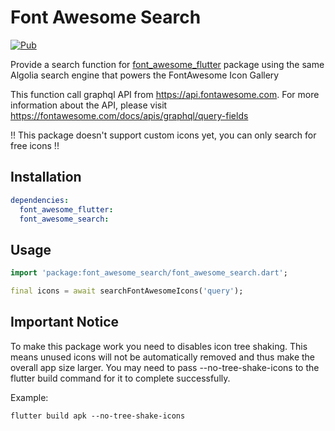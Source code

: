 <!--
This README describes the package. If you publish this package to pub.dev,
this README's contents appear on the landing page for your package.

For information about how to write a good package README, see the guide for
[writing package pages](https://dart.dev/guides/libraries/writing-package-pages).

For general information about developing packages, see the Dart guide for
[creating packages](https://dart.dev/guides/libraries/create-library-packages)
and the Flutter guide for
[developing packages and plugins](https://flutter.dev/developing-packages).
-->

# Font Awesome Search

[![Pub](https://img.shields.io/pub/v/font_awesome_search.svg)](https://pub.dev/packages/font_awesome_search)

Provide a search function for [font_awesome_flutter](https://pub.dev/packages/font_awesome_flutter) package using the same Algolia search engine that powers the FontAwesome Icon Gallery

This function call graphql API from https://api.fontawesome.com. For more information about the API, please visit
https://fontawesome.com/docs/apis/graphql/query-fields

!! This package doesn't support custom icons yet, you can only search for free icons !!

## Installation
```yaml
dependencies:
  font_awesome_flutter: 
  font_awesome_search: 
```

## Usage

```dart
import 'package:font_awesome_search/font_awesome_search.dart';

final icons = await searchFontAwesomeIcons('query');
```

## Important Notice

To make this package work you need to disables icon tree shaking. This means unused
icons will not be automatically removed and thus make the overall app size
larger. You may need to pass --no-tree-shake-icons to the flutter build command for it
to complete successfully.

Example:

```
flutter build apk --no-tree-shake-icons
```


